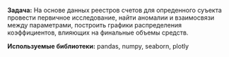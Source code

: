 **Задача:**
На основе данных реестров счетов для опреденного суъекта провести первичное исследование, найти аномалии и взаимосвязи между параметрами, построить графики распределения коэффициентов, влияющих на финальные объемы средств.

**Используемые библиотеки:**
pandas, numpy, seaborn, plotly

